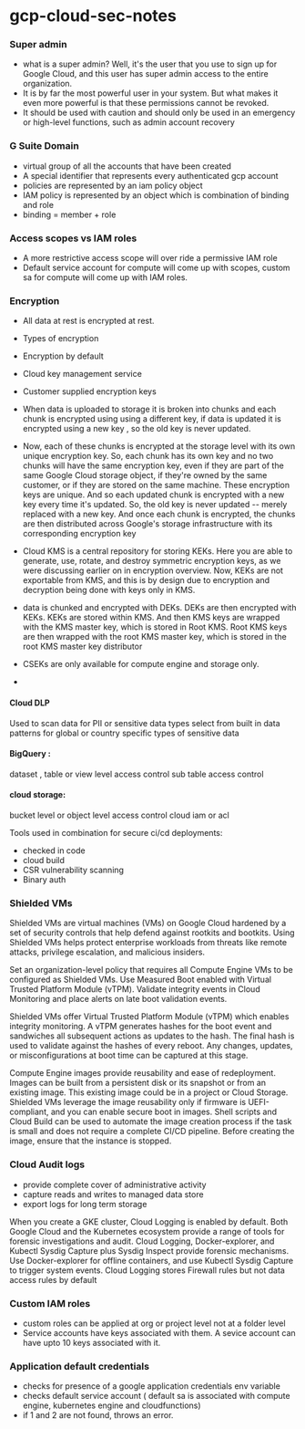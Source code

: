# gcp-cloud-sec-notes

### Super admin
* what is a super admin? Well,
it's the user that you use to sign up for Google Cloud,
and this user has super admin access to the entire organization.
* It is by far the most powerful user in your system.
But what makes it even more powerful is that these permissions cannot
be revoked.
* It should be used with caution and should only be used in an emergency or
high-level functions, such as admin account recovery

### G Suite Domain
* virtual group of all the accounts that have been created
* A special identifier that represents every authenticated gcp account
* policies are represented by an iam policy object
* IAM policy is represented by an object which is combination of binding and role
* binding = member + role

### Access scopes vs IAM roles
* A more restrictive access scope will over ride a permissive IAM role
* Default service account for compute will come up with scopes, custom sa for compute will come up with IAM roles. 

### Encryption
* All data at rest is encrypted at rest.
* Types of encryption
 * Encryption by default
 * Cloud key management service
 * Customer supplied encryption keys
* When data is uploaded to storage it is broken into chunks and each chunk is encrypted using using a different key, if data is updated it is encrypted using a new key , so the old key is never updated.
* Now, each of these chunks is encrypted at the storage level with its own
unique encryption key. So,
each chunk has its own key and no two chunks will have the
same encryption key,
even if they are part of the same Google Cloud storage object,
if they're owned by the same customer,
or if they are stored on the same machine.
These encryption keys are unique.
And so each updated chunk is encrypted with a new key
every time it's updated. So, the old key is never updated --
merely replaced with a new key. And once each chunk is encrypted,
the chunks are then distributed across Google's storage infrastructure with its
corresponding encryption key

* Cloud KMS is a central repository for storing KEKs.
Here you are able to generate, use,
rotate, and destroy symmetric encryption keys,
as we were discussing earlier on in encryption overview.
Now, KEKs are not exportable from KMS,
and this is by design due to encryption and decryption being done
with keys only in KMS.

* data is chunked and encrypted with DEKs.
DEKs are then encrypted with KEKs.
KEKs are stored within KMS.
And then KMS keys are wrapped with the KMS master key,
which is stored in Root KMS.
Root KMS keys are then wrapped with the root KMS master key,
which is stored in the root KMS master key distributor

* CSEKs are only available for compute engine and storage only.
* 

#### Cloud DLP
Used to scan data for PII or sensitive data types
select from built in data patterns for global or country specific types of sensitive data

#### BigQuery :
dataset , table or view level access control
sub table access control

#### cloud storage:
bucket level or object level access control
cloud iam or acl

Tools used in combination for secure ci/cd deployments:
* checked in code
* cloud build
* CSR vulnerability scanning 
* Binary auth

### Shielded VMs

Shielded VMs are virtual machines (VMs) on Google Cloud hardened by a set of security controls that help defend against rootkits and bootkits. Using Shielded VMs helps protect enterprise workloads from threats like remote attacks, privilege escalation, and malicious insiders.

Set an organization-level policy that requires all Compute Engine VMs to be configured as
Shielded VMs. Use Measured Boot enabled with Virtual Trusted Platform Module (vTPM). Validate
integrity events in Cloud Monitoring and place alerts on late boot validation events.

Shielded VMs offer Virtual Trusted Platform Module (vTPM) which enables integrity
monitoring. A vTPM generates hashes for the boot event and sandwiches all
subsequent actions as updates to the hash. The final hash is used to validate against
the hashes of every reboot. Any changes, updates, or misconfigurations at boot time
can be captured at this stage.

Compute Engine images provide reusability and ease of redeployment. Images can
be built from a persistent disk or its snapshot or from an existing image. This existing
image could be in a project or Cloud Storage. Shielded VMs leverage the image
reusability only if firmware is UEFI-compliant, and you can enable secure boot in
images.
Shell scripts and Cloud Build can be used to automate the image creation process if
the task is small and does not require a complete CI/CD pipeline. Before creating the
image, ensure that the instance is stopped.

### Cloud Audit logs
* provide complete cover of administrative activity
* capture reads and writes to managed data store
* export logs for long term storage

When you create a GKE cluster, Cloud Logging is enabled by default. Both Google
Cloud and the Kubernetes ecosystem provide a range of tools for forensic
investigations and audit. Cloud Logging, Docker-explorer, and Kubectl Sysdig Capture
plus Sysdig Inspect provide forensic mechanisms. Use Docker-explorer for offline
containers, and use Kubectl Sysdig Capture to trigger system events. Cloud Logging
stores Firewall rules but not data access rules by default

### Custom IAM roles
* custom roles can be applied at org or project level not at a folder level
* Service accounts have keys associated with them. A sevice account can have upto 10 keys associated with it.

### Application default credentials
* checks for presence of a google application credentials env variable
* checks default service account ( default sa is associated with compute engine, kubernetes engine and cloudfunctions)
* if 1 and 2 are not found, throws an error.
